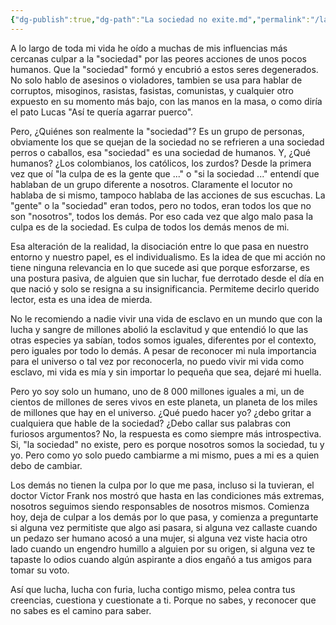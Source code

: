 ```yaml
---
{"dg-publish":true,"dg-path":"La sociedad no exite.md","permalink":"/la-sociedad-no-exite/","hide":true,"dgHomeLink":"false","dgShowBacklinks":"false","dgShowFileTree":"false","dgEnableSearch":"false","created":"2024-04-22T21:57","updated":"2024-05-02T18:10"}
---
```


A lo largo de toda mi vida he oído a muchas de mis influencias más cercanas culpar a la "sociedad" por las peores acciones de unos pocos humanos. Que la "sociedad" formó y encubrió a estos seres degenerados. No solo hablo de asesinos o violadores, tambien se usa para hablar de corruptos, misoginos, rasistas, fasistas, comunistas, y cualquier otro expuesto en su momento más bajo, con las manos en la masa, o como diría el pato Lucas "Así te quería agarrar puerco".

Pero, ¿Quiénes son realmente la "sociedad"? Es un grupo de personas, obviamente los que se quejan de la sociedad no se refrieren a una sociedad perros o caballos, esa "sociedad" es una sociedad de humanos. Y, ¿Qué humanos? ¿Los colombianos, los católicos, los zurdos? Desde la primera vez que oí "la culpa de es la gente que ..." o "si la sociedad ..." entendí que hablaban de un grupo diferente a nosotros. Claramente el locutor no hablaba de si mismo, tampoco hablaba de las acciones de sus escuchas. La "gente" o la "sociedad" eran todos, pero no todos, eran todos los que no son "nosotros", todos los demás. Por eso cada vez que algo malo pasa la culpa es de la sociedad. Es culpa de todos los demás menos de mi.

Esa alteración de la realidad, la disociación entre lo que pasa en nuestro entorno y nuestro papel, es el individualismo. Es la idea de que mi acción no tiene ninguna relevancia en lo que sucede asi que porque esforzarse, es una postura pasiva, de alguien que sin luchar, fue derrotado desde el día en que nació y solo se resigna a su insignificancia. Permiteme decirlo querido lector, esta es una idea de mierda. 

No le recomiendo a nadie vivir una vida de esclavo en un mundo que con la lucha y sangre de millones abolió la esclavitud y que entendió lo que las otras especies ya sabían, todos somos iguales, diferentes por el contexto, pero iguales por todo lo demás. A pesar de reconocer mi nula importancia para el universo o tal vez por reconocerla, no puedo vivir mi vida como esclavo, mi vida es mía y sin importar lo pequeña que sea, dejaré mi huella.

Pero yo soy solo un humano, uno de 8 000 millones iguales a mi, un de cientos de millones de seres vivos en este planeta, un planeta de los miles de millones que hay en el universo. ¿Qué puedo hacer yo? ¿debo gritar a cualquiera que hable de la sociedad? ¿Debo callar sus palabras con furiosos argumentos? No, la respuesta es como siempre más introspectiva. Si, "la sociedad" no existe, pero es porque nosotros somos la sociedad, tu y yo. Pero como yo solo puedo cambiarme a mi mismo, pues a mi es a quien debo de cambiar.

Los demás no tienen la culpa por lo que me pasa, incluso si la tuvieran, el doctor Victor Frank nos mostró que hasta en las condiciones más extremas, nosotros seguimos siendo responsables de nosotros mismos. Comienza hoy, deja de culpar a los demás por lo que pasa, y comienza a preguntarte si alguna vez permitiste que algo asi pasara, si alguna vez callaste cuando un pedazo ser humano acosó a una mujer, si alguna vez viste hacia otro lado cuando un engendro humillo a alguien por su origen, si alguna vez te tapaste lo odios cuando algún aspirante a dios engañó a tus amigos para tomar su voto.

Así que lucha, lucha con furia, lucha contigo mismo, pelea contra tus creencias, cuestiona y cuestionate a ti. Porque no sabes, y reconocer que no sabes es el camino para saber.